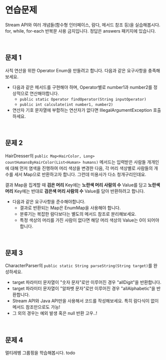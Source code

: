 # 연습문제

Stream API와 여러 개념들(함수형 인터페이스, 람다, 메서드 참조 등)을 실습해봅시다. for, while, for-each 반복문 사용 금지입니다.
정답은 answers 패키지에 있습니다.

<br>

## 문제 1

사칙 연산을 위한 Operator Enum을 만들려고 합니다. 다음과 같은 요구사항을 충족해보세요.

* 다음과 같은 메서드를 구현해야 하며, Operator별로 number1과 number2를 정상적으로 연산해야합니다.
    * ``public static Operator findOperator(String inputOperator)``
    * ``public int calculate(int number1, number2)``
* 연산자 기호 문자열에 부합하는 연산자가 없다면 IllegalArgumentException 호출하세요.  

<br>

## 문제 2

HairDresser의 ``public Map<HairColor, Long> countHumansByHairColor(List<Human> humans)`` 메서드는 입력받은 사람들 개개인에 대해 먼저 염색을 진행하여 머리 색상을 변경한 다음, 각 머리 색상별로 사람들의 개수를 세서 Map으로 반환하고자 합니다. 그런데 미용사가 다소 청개구리인데요.

결과 Map을 집계할 때 **검은 머리** Key에는 **노란색 머리 사람의 수** Value를 담고 **노란색 머리** Key에는 반대로 **검은색 머리 사람의 수** Value를 담아 반환하려고 합니다.

* 다음과 같은 요구사항을 준수해야합니다.
  * 결과로 반환되는 Map은 EnumMap을 사용해야 합니다.
  * 분류기는 복잡한 람다보다는 별도의 메서드 참조로 분리해보세요.
  * 특정 색상의 머리를 가진 사람이 없다면 해당 머리 색상의 Value는 0이 되어야합니다.

<br>

## 문제 3

CharacterParser의 ``public static String parseString(String target)``를 완성하세요.

* target 파라미터 문자열이 "숫자 문자"로만 이루어진 경우 "allDigit"을 반환합니다.
* target 파라미터 문자열이 "알파벳 문자"로만 이루어진 경우 "allAlphabetic"을 반환합니다.
* Stream API와 Java API만을 사용해서 코드를 작성해보세요. 특히 람다식이 없이 메서드 참조만으로도 가능!  
* 그 외의 경우는 예외 발생 혹은 null 반환 고우..!

<br>

## 문제 4

멀티레벵 그룹핑을 학습해봅시다. todo
